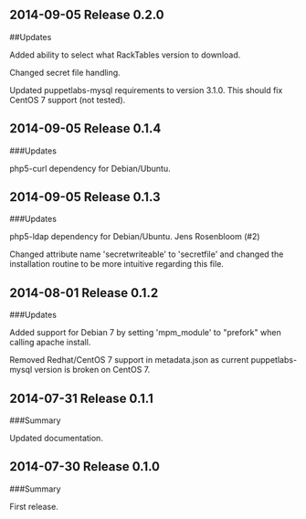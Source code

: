 ## 2014-09-05 Release 0.2.0

##Updates

Added ability to select what RackTables version to download.

Changed secret file handling.

Updated puppetlabs-mysql requirements to version 3.1.0. This should fix CentOS 7 support (not tested).


## 2014-09-05 Release 0.1.4

###Updates

php5-curl dependency for Debian/Ubuntu.

## 2014-09-05 Release 0.1.3

###Updates

php5-ldap dependency for Debian/Ubuntu. Jens Rosenbloom (#2)

Changed attribute name 'secretwriteable' to 'secretfile' and changed the installation routine to be more intuitive regarding this file.  

## 2014-08-01 Release 0.1.2

###Updates

Added support for Debian 7 by setting 'mpm_module' to "prefork" when calling apache install.

Removed Redhat/CentOS 7 support in metadata.json as current puppetlabs-mysql version is broken on CentOS 7.


## 2014-07-31 Release 0.1.1

###Summary

Updated documentation.


## 2014-07-30 Release 0.1.0

###Summary

First release.
